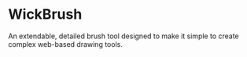 # WickBrush
An extendable, detailed brush tool designed to make it simple to create complex web-based drawing tools.
